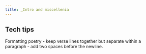 ```yaml
---
title: _Intro and miscellenia
---
```


## Tech tips
Formatting poetry - keep verse lines together but separate within a paragraph - add two spaces before the newline. 